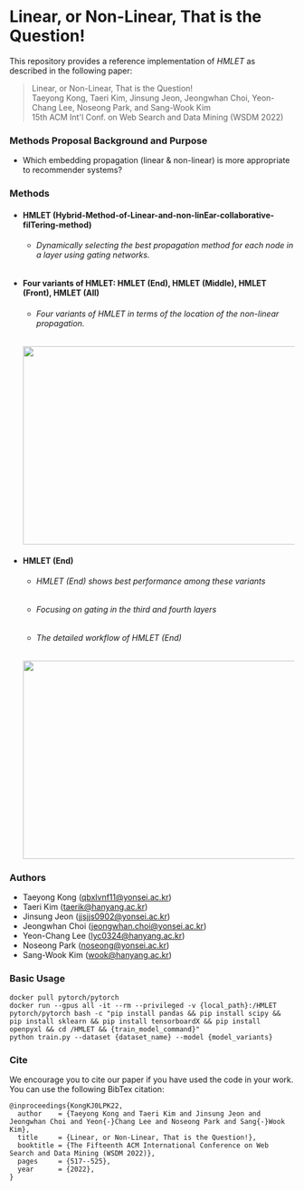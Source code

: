 # Linear, or Non-Linear, That is the Question!
This repository provides a reference implementation of *HMLET* as described in the following paper:
> Linear, or Non-Linear, That is the Question!<br>
> Taeyong Kong, Taeri Kim, Jinsung Jeon, Jeongwhan Choi, Yeon-Chang Lee, Noseong Park, and Sang-Wook Kim<br>
> 15th ACM Int'l Conf. on Web Search and Data Mining (WSDM 2022)<br>

### Methods Proposal Background and Purpose
- Which embedding propagation (linear & non-linear) is more appropriate to recommender systems?

### Methods
* #### HMLET (Hybrid-Method-of-Linear-and-non-linEar-collaborative-filTering-method)
  * ###### Dynamically selecting the best propagation method for each node in a layer using gating networks.


* #### Four variants of HMLET: HMLET (End), HMLET (Middle), HMLET (Front), HMLET (All)
  * ###### Four variants of HMLET in terms of the location of the non-linear propagation.
  <p align="center">
    <img src="https://user-images.githubusercontent.com/52263269/141878827-d40a2844-8fad-4d75-aae3-0f693bb1034c.png" width="550px" height="350px"></img>
  </p>  


* #### HMLET (End)
  * ###### HMLET (End) shows best performance among these variants
  * ###### Focusing on gating in the third and fourth layers
  * ###### The detailed workflow of HMLET (End)
  <p align="center">
    <img src="https://user-images.githubusercontent.com/52263269/141666368-71bff1c9-f4a4-4ffd-b6ca-f0ecbdf5f845.png" width="1100px" height="350px"></img>
  </p>
  
### Authors
- Taeyong Kong (qbxlvnf11@yonsei.ac.kr)
- Taeri Kim (taerik@hanyang.ac.kr)
- Jinsung Jeon (jjsjjs0902@yonsei.ac.kr)
- Jeongwhan Choi (jeongwhan.choi@yonsei.ac.kr)
- Yeon-Chang Lee (lyc0324@hanyang.ac.kr)
- Noseong Park (noseong@yonsei.ac.kr)
- Sang-Wook Kim (wook@hanyang.ac.kr)


### Basic Usage
```
docker pull pytorch/pytorch
docker run --gpus all -it --rm --privileged -v {local_path}:/HMLET pytorch/pytorch bash -c "pip install pandas && pip install scipy && pip install sklearn && pip install tensorboardX && pip install openpyxl && cd /HMLET && {train_model_command}"
python train.py --dataset {dataset_name} --model {model_variants}
```

### Cite
We encourage you to cite our paper if you have used the code in your work. You can use the following BibTex citation:
```
@inproceedings{KongKJ0LPK22,
  author    = {Taeyong Kong and Taeri Kim and Jinsung Jeon and Jeongwhan Choi and Yeon{-}Chang Lee and Noseong Park and Sang{-}Wook Kim},
  title     = {Linear, or Non-Linear, That is the Question!},
  booktitle = {The Fifteenth ACM International Conference on Web Search and Data Mining (WSDM 2022)},
  pages     = {517--525},
  year      = {2022},
}
```
